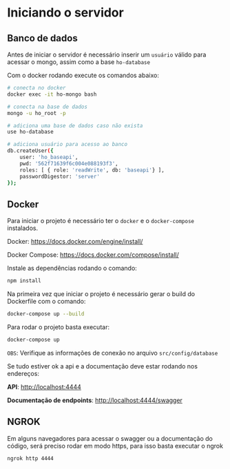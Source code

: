 # Iniciando o servidor

## Banco de dados

Antes de iniciar o servidor é necessário inserir um `usuário` válido para acessar o mongo, assim como a base `ho-database`

Com o docker rodando execute os comandos abaixo:

```sh
# conecta no docker
docker exec -it ho-mongo bash

# conecta na base de dados
mongo -u ho_root -p

# adiciona uma base de dados caso não exista
use ho-database

# adiciona usuário para acesso ao banco
db.createUser({
    user: 'ho_baseapi',
    pwd: '562f71639f6c004e088193f3',
    roles: [ { role: 'readWrite', db: 'baseapi'} ],
    passwordDigestor: 'server'
});
```

## Docker

Para iniciar o projeto é necessário ter o `docker` e o `docker-compose` instalados.

Docker: <https://docs.docker.com/engine/install/>

Docker Compose: <https://docs.docker.com/compose/install/>

Instale as dependências rodando o comando:

```sh
npm install
```

Na primeira vez que iniciar o projeto é necessário gerar o build do Dockerfile com o comando:

```sh
docker-compose up --build
```

Para rodar o projeto basta executar:

```sh
docker-compose up
```

`OBS`: Verifique as informações de conexão no arquivo `src/config/database`

Se tudo estiver ok a api e a documentação deve estar rodando nos endereços:

**API**: <http://localhost:4444>

**Documentação de endpoints**: <http://localhost:4444/swagger>

## NGROK

Em alguns navegadores para acessar o swagger ou a documentação do código, será preciso rodar em modo https, para isso basta executar o ngrok

```bash
ngrok http 4444
```
